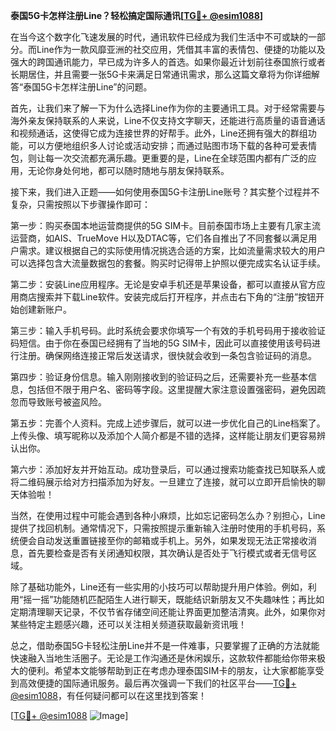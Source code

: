 **泰国5G卡怎样注册Line？轻松搞定国际通讯[[TG💪+ @esim1088](https://t.me/s/esim1088)]**

在当今这个数字化飞速发展的时代，通讯软件已经成为我们生活中不可或缺的一部分。而Line作为一款风靡亚洲的社交应用，凭借其丰富的表情包、便捷的功能以及强大的跨国通讯能力，早已成为许多人的首选。如果你最近计划前往泰国旅行或者长期居住，并且需要一张5G卡来满足日常通讯需求，那么这篇文章将为你详细解答“泰国5G卡怎样注册Line”的问题。

首先，让我们来了解一下为什么选择Line作为你的主要通讯工具。对于经常需要与海外亲友保持联系的人来说，Line不仅支持文字聊天，还能进行高质量的语音通话和视频通话，这使得它成为连接世界的好帮手。此外，Line还拥有强大的群组功能，可以方便地组织多人讨论或活动安排；而通过贴图市场下载的各种可爱表情包，则让每一次交流都充满乐趣。更重要的是，Line在全球范围内都有广泛的应用，无论你身处何地，都可以随时随地与朋友保持联系。

接下来，我们进入正题——如何使用泰国5G卡注册Line账号？其实整个过程并不复杂，只需按照以下步骤操作即可：

第一步：购买泰国本地运营商提供的5G SIM卡。目前泰国市场上主要有几家主流运营商，如AIS、TrueMove H以及DTAC等，它们各自推出了不同套餐以满足用户需求。建议根据自己的实际使用情况挑选合适的方案，比如流量需求较大的用户可以选择包含大流量数据包的套餐。购买时记得带上护照以便完成实名认证手续。

第二步：安装Line应用程序。无论是安卓手机还是苹果设备，都可以直接从官方应用商店搜索并下载Line软件。安装完成后打开程序，并点击右下角的“注册”按钮开始创建新账户。

第三步：输入手机号码。此时系统会要求你填写一个有效的手机号码用于接收验证码短信。由于你在泰国已经拥有了当地的5G SIM卡，因此可以直接使用该号码进行注册。确保网络连接正常后发送请求，很快就会收到一条包含验证码的消息。

第四步：验证身份信息。输入刚刚接收到的验证码之后，还需要补充一些基本信息，包括但不限于用户名、密码等字段。这里提醒大家注意设置强密码，避免因疏忽而导致账号被盗风险。

第五步：完善个人资料。完成上述步骤后，就可以进一步优化自己的Line档案了。上传头像、填写昵称以及添加个人简介都是不错的选择，这样能让朋友们更容易辨认出你。

第六步：添加好友并开始互动。成功登录后，可以通过搜索功能查找已知联系人或将二维码展示给对方扫描添加为好友。一旦建立了连接，就可以立即开启愉快的聊天体验啦！

当然，在使用过程中可能会遇到各种小麻烦，比如忘记密码怎么办？别担心，Line提供了找回机制。通常情况下，只需按照提示重新输入注册时使用的手机号码，系统便会自动发送重置链接至你的邮箱或手机上。另外，如果发现无法正常接收消息，首先要检查是否有关闭通知权限，其次确认是否处于飞行模式或者无信号区域。

除了基础功能外，Line还有一些实用的小技巧可以帮助提升用户体验。例如，利用“摇一摇”功能随机匹配陌生人进行聊天，既能结识新朋友又不失趣味性；再比如定期清理聊天记录，不仅节省存储空间还能让界面更加整洁清爽。此外，如果你对某些特定主题感兴趣，还可以关注相关频道获取最新资讯哦！

总之，借助泰国5G卡轻松注册Line并不是一件难事，只要掌握了正确的方法就能快速融入当地生活圈子。无论是工作沟通还是休闲娱乐，这款软件都能给你带来极大的便利。希望本文能够帮助到正在考虑办理泰国SIM卡的朋友，让大家都能享受到高效便捷的国际通讯服务。最后再次强调一下我们的社区平台——[TG💪+ @esim1088](https://t.me/s/esim1088)，有任何疑问都可以在这里找到答案！ 

[[TG💪+ @esim1088](https://t.me/s/esim1088) ![Image](https://i.postimg.cc/4NQfJmqS/Snipaste-2025-05-13-00-14-12.png)]